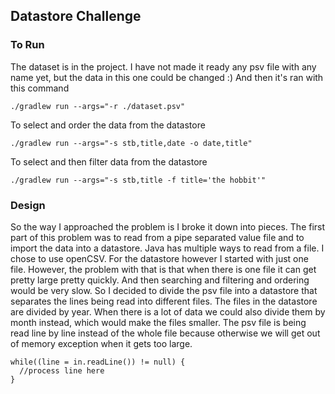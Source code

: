 ## Datastore Challenge 

### To Run
The dataset is in the project. I have not made it ready any psv file with any name yet, but the data in this one could be changed :) And then it's ran with this command
 
    ./gradlew run --args="-r ./dataset.psv"

To select and order the data from the datastore

    ./gradlew run --args="-s stb,title,date -o date,title"

To select and then filter data from the datastore

    ./gradlew run --args="-s stb,title -f title='the hobbit'"
     
### Design 

So the way I approached the problem is I broke it down into pieces. 
The first part of this problem was to read from a pipe separated value file and to import the data into a datastore. Java has multiple ways to read from a file. I chose to use openCSV. 
For the datastore however I started with just one file. However, the problem with that is that when there is one file it can get pretty large pretty quickly. And then searching and filtering and ordering would be very slow. So I decided to divide the psv file into a datastore that separates the lines being read into different files. The files in the datastore are divided by year. When there is a lot of data we could also divide them by month instead, which would make the files smaller. 
The psv file is being read line by line instead of the whole file because otherwise we will get out of memory exception when it gets too large.
   
    while((line = in.readLine()) != null) {
      //process line here
    }
